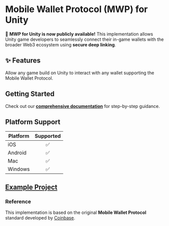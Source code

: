 # Mobile Wallet Protocol (MWP) for Unity

🚀 **MWP for Unity is now publicly available!** This implementation allows Unity game developers to seamlessly connect their in-game wallets with the broader Web3 ecosystem using **secure deep linking**.

## ✨ Features
Allow any game build on Unity to interact with any wallet supporting the Mobile Wallet Protocol.

## Getting Started

Check out our **[comprehensive documentation](https://www.openfort.io/docs/guides/ecosystem/unity-integration)** for step-by-step guidance.

## Platform Support

| Platform  | Supported |
|-----------|:--------:|
| iOS       | ✅       |
| Android   | ✅       |
| Mac       | ✅       |
| Windows   | ✅       |

## [Example Project](https://github.com/openfort-xyz/mobile-wallet-protocol-unity-client/tree/main/Project)

### Reference
This implementation is based on the original **Mobile Wallet Protocol** standard developed by [Coinbase](https://mobilewalletprotocol.github.io/wallet-mobile-sdk/).

